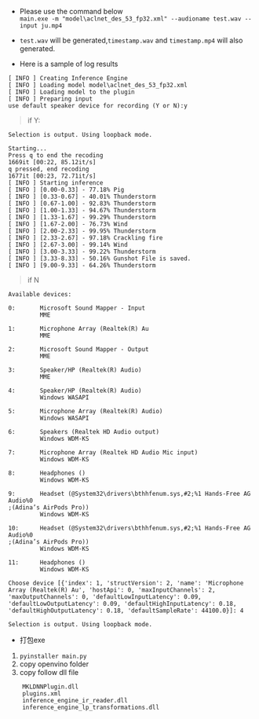 * Please use the command below  
`main.exe -m "model\aclnet_des_53_fp32.xml" --audioname test.wav --input ju.mp4`

* `test.wav` will be generated,`timestamp.wav` and `timestamp.mp4` will also generated.

* Here is a sample of log results

```
[ INFO ] Creating Inference Engine
[ INFO ] Loading model model\aclnet_des_53_fp32.xml
[ INFO ] Loading model to the plugin
[ INFO ] Preparing input
use default speaker device for recording (Y or N):y
```
> if Y:

```
Selection is output. Using loopback mode.

Starting...
Press q to end the recoding
1669it [00:22, 85.12it/s]
q pressed, end recoding
1677it [00:23, 72.71it/s]
[ INFO ] Starting inference
[ INFO ] [0.00-0.33] - 77.18% Pig
[ INFO ] [0.33-0.67] - 40.01% Thunderstorm
[ INFO ] [0.67-1.00] - 92.83% Thunderstorm
[ INFO ] [1.00-1.33] - 94.67% Thunderstorm
[ INFO ] [1.33-1.67] - 99.29% Thunderstorm
[ INFO ] [1.67-2.00] - 76.73% Wind
[ INFO ] [2.00-2.33] - 99.95% Thunderstorm
[ INFO ] [2.33-2.67] - 97.18% Crackling fire
[ INFO ] [2.67-3.00] - 99.14% Wind
[ INFO ] [3.00-3.33] - 99.22% Thunderstorm
[ INFO ] [3.33-8.33] - 50.16% Gunshot File is saved.
[ INFO ] [9.00-9.33] - 64.26% Thunderstorm
```
> if N

```
Available devices:

0:       Microsoft Sound Mapper - Input
         MME

1:       Microphone Array (Realtek(R) Au
         MME

2:       Microsoft Sound Mapper - Output
         MME

3:       Speaker/HP (Realtek(R) Audio)
         MME

4:       Speaker/HP (Realtek(R) Audio)
         Windows WASAPI

5:       Microphone Array (Realtek(R) Audio)
         Windows WASAPI

6:       Speakers (Realtek HD Audio output)
         Windows WDM-KS

7:       Microphone Array (Realtek HD Audio Mic input)
         Windows WDM-KS

8:       Headphones ()
         Windows WDM-KS

9:       Headset (@System32\drivers\bthhfenum.sys,#2;%1 Hands-Free AG Audio%0
;(Adina’s AirPods Pro))
         Windows WDM-KS

10:      Headset (@System32\drivers\bthhfenum.sys,#2;%1 Hands-Free AG Audio%0
;(Adina’s AirPods Pro))
         Windows WDM-KS

11:      Headphones ()
         Windows WDM-KS

Choose device [{'index': 1, 'structVersion': 2, 'name': 'Microphone Array (Realtek(R) Au', 'hostApi': 0, 'maxInputChannels': 2, 'maxOutputChannels': 0, 'defaultLowInputLatency': 0.09, 'defaultLowOutputLatency': 0.09, 'defaultHighInputLatency': 0.18, 'defaultHighOutputLatency': 0.18, 'defaultSampleRate': 44100.0}]: 4

Selection is output. Using loopback mode.
```


* 打包exe

1. `pyinstaller main.py`
2. copy openvino folder
3. copy  follow dll file
```
	MKLDNNPlugin.dll
	plugins.xml
	inference_engine_ir_reader.dll
	inference_engine_lp_transformations.dll
```






























































































































